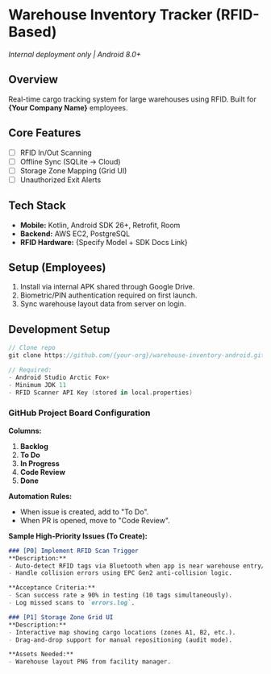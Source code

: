 # Warehouse Inventory Tracker (RFID-Based)  
*Internal deployment only | Android 8.0+*  

## Overview  
Real-time cargo tracking system for large warehouses using RFID. Built for **{Your Company Name}** employees.  

## Core Features  
- [ ] RFID In/Out Scanning  
- [ ] Offline Sync (SQLite → Cloud)  
- [ ] Storage Zone Mapping (Grid UI)  
- [ ] Unauthorized Exit Alerts  

## Tech Stack  
- **Mobile:** Kotlin, Android SDK 26+, Retrofit, Room  
- **Backend:** AWS EC2, PostgreSQL  
- **RFID Hardware:** {Specify Model + SDK Docs Link}  

## Setup (Employees)  
1. Install via internal APK shared through Google Drive.  
2. Biometric/PIN authentication required on first launch.  
3. Sync warehouse layout data from server on login.  

## Development Setup  
```kotlin  
// Clone repo  
git clone https://github.com/{your-org}/warehouse-inventory-android.git  

// Required:  
- Android Studio Arctic Fox+  
- Minimum JDK 11  
- RFID Scanner API Key (stored in local.properties)
```

### **GitHub Project Board Configuration**  
**Columns:**  
1. **Backlog**  
2. **To Do**  
3. **In Progress**  
4. **Code Review**  
5. **Done**  

**Automation Rules:**  
- When issue is created, add to "To Do".  
- When PR is opened, move to "Code Review".  

**Sample High-Priority Issues (To Create):**  
```markdown  
### [P0] Implement RFID Scan Trigger  
**Description:**  
- Auto-detect RFID tags via Bluetooth when app is near warehouse entry/exit zones.  
- Handle collision errors using EPC Gen2 anti-collision logic.  

**Acceptance Criteria:**  
- Scan success rate ≥ 90% in testing (10 tags simultaneously).  
- Log missed scans to `errors.log`.  

### [P1] Storage Zone Grid UI  
**Description:**  
- Interactive map showing cargo locations (zones A1, B2, etc.).  
- Drag-and-drop support for manual repositioning (audit mode).  

**Assets Needed:**  
- Warehouse layout PNG from facility manager.  
